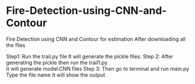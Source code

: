 # Fire-Detection-using-CNN-and-Contour
Fire Detection using CNN and Contour for estimation 
After downloading all the files 

Step1:
    Run the trail.py file
    It will generate the pickle files. 
Step 2:
    After generating the pickle then run the trail1.py  
    It will generate model.CNN files
Step 3:
    Then go to terminal and run main.py
    Type the file name 
    It will show the output
